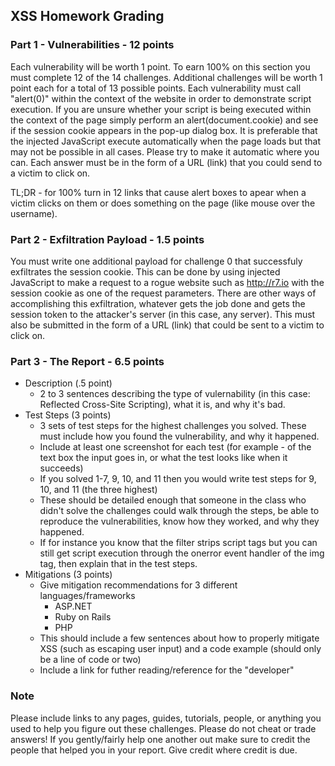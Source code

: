 ## XSS Homework Grading
### Part 1 - Vulnerabilities - 12 points
Each vulnerability will be worth 1 point. To earn 100% on this section you must complete 12 of the 14 challenges. Additional challenges will be worth 1 point each for a total of 13 possible points.
Each vulnerability must call "alert(0)" within the context of the website in order to demonstrate script execution. If you are unsure whether your script is being executed within the context of the page simply perform an alert(document.cookie) and see if the session cookie appears in the pop-up dialog box. It is preferable that the injected JavaScript execute automatically when the page loads but that may not be possible in all cases. Please try to make it automatic where you can. Each answer must be in the form of a URL (link) that you could send to a victim to click on.

TL;DR - for 100% turn in 12 links that cause alert boxes to apear when a victim clicks on them or does something on the page (like mouse over the username).

### Part 2 - Exfiltration Payload - 1.5 points
You must write one additional payload for challenge 0 that successfuly exfiltrates the session cookie. This can be done by using injected JavaScript to make a request to a rogue website such as http://r7.io with the session cookie as one of the request parameters. There are other ways of accomplishing this exfiltration, whatever gets the job done and gets the session token to the attacker's server (in this case, any server). This must also be submitted in the form of a URL (link) that could be sent to a victim to click on.

### Part 3 - The Report - 6.5 points
- Description (.5 point)
	- 2 to 3 sentences describing the type of vulernability (in this case: Reflected Cross-Site Scripting), what it is, and why it's bad.
- Test Steps (3 points)
	- 3 sets of test steps for the highest challenges you solved. These must include how you found the vulnerability, and why it happened.
	- Include at least one screenshot for each test (for example - of the text box the input goes in, or what the test looks like when it succeeds)
	- If you solved 1-7, 9, 10, and 11 then you would write test steps for 9, 10, and 11 (the three highest)
	- These should be detailed enough that someone in the class who didn't solve the challenges could walk through the steps, be able to reproduce the vulnerabilities, know how they worked, and why they happened.
	- If for instance you know that the filter strips script tags but you can still get script execution through the onerror event handler of the img tag, then explain that in the test steps.
- Mitigations (3 points)
	- Give mitigation recommendations for 3 different languages/frameworks
		- ASP.NET
		- Ruby on Rails
		- PHP
	- This should include a few sentences about how to properly mitigate XSS (such as escaping user input) and a code example (should only be a line of code or two)
	- Include a link for futher reading/reference for the "developer"

### Note
Please include links to any pages, guides, tutorials, people, or anything you used to help you figure out these challenges. Please do not cheat or trade answers! If you gently/fairly help one another out make sure to credit the people that helped you in your report. Give credit where credit is due.